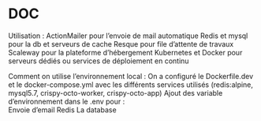 # DOC

Utilisation : 
ActionMailer pour l’envoie de mail automatique
Redis et mysql pour la db et serveurs de cache
Resque pour file d’attente de travaux
Scaleway pour la plateforme d’hébergement
Kubernetes et Docker pour serveurs dédiés ou services de déploiement en continu


Comment on utilise l’environnement local : 
On a configuré le Dockerfile.dev et le docker-compose.yml avec les différents services utilisés (redis:alpine, mysql5.7, crispy-octo-worker, crispy-octo-app)
Ajout des variable d’environnement dans le .env pour :  
Envoie d’email
Redis
La database
